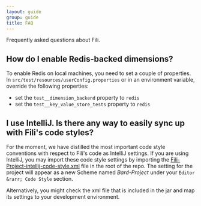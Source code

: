 ```yaml
---
layout: guide
group: guide
title: FAQ
---
```



Frequently asked questions about Fili.

How do I enable Redis-backed dimensions?
----------------------------------------

To enable Redis on local machines, you need to set a couple of properties. In `src/test/resources/userConfig.properties`
or in an environment variable, override the following properties:

- set the `test__dimension_backend` property to `redis`
- set the `test__key_value_store_tests` property to `redis`


I use IntelliJ. Is there any way to easily sync up with Fili's code styles?
---------------------------------------------------------------------------

For the moment, we have distilled the most important code style conventions with respect to Fili's code as IntelliJ 
settings. If you are using IntelliJ, you may import these code style settings by importing the 
[Fili-Project-intellij-code-style.xml](/Fili-Project-intellij-code-style.xml) file in the root of the repo. The setting
for the project will appear as a new Scheme named *Bard-Project* under your `Editor &rarr; Code Style` section.

Alternatively, you might check the xml file that is included in the jar and map its settings to your development
environment.
